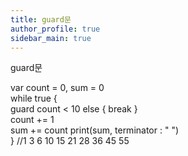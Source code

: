 ```yaml
---
title: guard문
author_profile: true
sidebar_main: true
---
```

guard문

var count = 0, sum = 0  
while true {   
    guard count < 10 else {   break }  
    count += 1  
    sum += count
    print(sum, terminator : " ")  
} //1 3 6 10 15 21 28 36 45 55